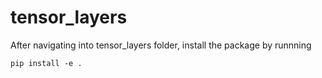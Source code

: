 # tensor_layers
After navigating into tensor_layers folder, install the package by runnning 
```
pip install -e . 
```
